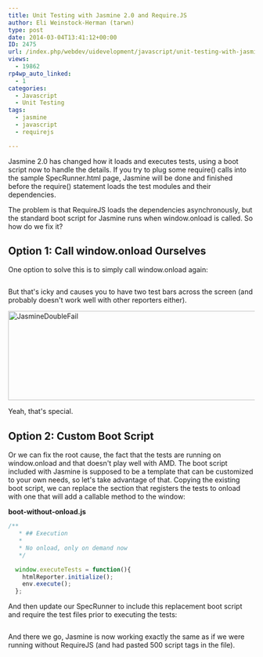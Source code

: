 ```yaml
---
title: Unit Testing with Jasmine 2.0 and Require.JS
author: Eli Weinstock-Herman (tarwn)
type: post
date: 2014-03-04T13:41:12+00:00
ID: 2475
url: /index.php/webdev/uidevelopment/javascript/unit-testing-with-jasmine-2-0-and-require-js/
views:
  - 19862
rp4wp_auto_linked:
  - 1
categories:
  - Javascript
  - Unit Testing
tags:
  - jasmine
  - javascript
  - requirejs

---
```

Jasmine 2.0 has changed how it loads and executes tests, using a boot script now to handle the details. If you try to plug some require() calls into the sample SpecRunner.html page, Jasmine will be done and finished before the require() statement loads the test modules and their dependencies.

The problem is that RequireJS loads the dependencies asynchronously, but the standard boot script for Jasmine runs when window.onload is called. So how do we fix it?

## Option 1: Call window.onload Ourselves

One option to solve this is to simply call window.onload again:

```html
```
But that's icky and causes you to have two test bars across the screen (and probably doesn't work well with other reporters either).

[<img src="/wp-content/uploads/2014/02/JasmineDoubleFail.png" alt="JasmineDoubleFail" width="726" height="182" class="aligncenter size-full wp-image-2477" srcset="/wp-content/uploads/2014/02/JasmineDoubleFail.png 726w, /wp-content/uploads/2014/02/JasmineDoubleFail-300x75.png 300w" sizes="(max-width: 726px) 100vw, 726px" />][1]

Yeah, that's special.

## Option 2: Custom Boot Script

Or we can fix the root cause, the fact that the tests are running on window.onload and that doesn't play well with AMD. The boot script included with Jasmine is supposed to be a template that can be customized to your own needs, so let's take advantage of that. Copying the existing boot script, we can replace the section that registers the tests to onload with one that will add a callable method to the window:

**boot-without-onload.js**

```javascript
/**
   * ## Execution
   *
   * No onload, only on demand now
   */

  window.executeTests = function(){
    htmlReporter.initialize();
    env.execute();
  };
```
And then update our SpecRunner to include this replacement boot script and require the test files prior to executing the tests:

```html
```
And there we go, Jasmine is now working exactly the same as if we were running without RequireJS (and had pasted 500 script tags in the file).

 [1]: /wp-content/uploads/2014/02/JasmineDoubleFail.png